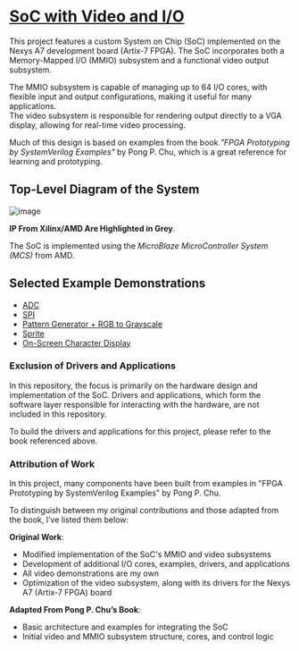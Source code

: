 
# **[SoC with Video and I/O](./SoC%20Top)**

This project features a custom System on Chip (SoC) implemented on the Nexys A7 development board (Artix-7 FPGA). The SoC incorporates both a Memory-Mapped I/O (MMIO) subsystem and a functional video output subsystem.

The MMIO subsystem is capable of managing up to 64 I/O cores, with flexible input and output configurations, making it useful for many applications.     
The video subsystem is responsible for rendering output directly to a VGA display, allowing for real-time video processing.

Much of this design is based on examples from the book *"FPGA Prototyping by SystemVerilog Examples"* by Pong P. Chu, which is a great reference for learning and prototyping.

## **Top-Level Diagram of the System**

![image](https://github.com/user-attachments/assets/35959464-0ea1-46a9-a355-f296e69e63ef)

**IP From Xilinx/AMD Are Highlighted in Grey**.

The SoC is implemented using the *MicroBlaze MicroController System (MCS)* from AMD.

## **Selected Example Demonstrations**
- [ADC](./SoC%20Top/MMIO%20Subsystem/ADC%20Core)
- [SPI](./SoC%20Top/MMIO%20Subsystem/SPI%20Core)
- [Pattern Generator + RGB to Grayscale](./SoC%20Top/Video%20Subsystem/RGB-to-Grayscale%20Core)
- [Sprite](./SoC%20Top/Video%20Subsystem/Ghost%20Sprite%20Core)
- [On-Screen Character Display](./SoC%20Top/Video%20Subsystem/On-Screen%20Display%20Core)

  
### **Exclusion of Drivers and Applications**

In this repository, the focus is primarily on the hardware design and implementation of the SoC. Drivers and applications, which form the software layer responsible for interacting with the hardware, are not included in this repository.  

To build the drivers and applications for this project, please refer to the book referenced above.

### Attribution of Work

In this project, many components have been built from examples in "FPGA Prototyping by SystemVerilog Examples" by Pong P. Chu. 

To distinguish between my original contributions and those adapted from the book, I’ve listed them below:

**Original Work**:

- Modified implementation of the SoC's MMIO and video subsystems
- Development of additional I/O cores, examples, drivers, and applications
- All video demonstrations are my own
- Optimization of the video subsystem, along with its drivers for the Nexys A7 (Artix-7 FPGA) board


**Adapted From Pong P. Chu’s Book**:

- Basic architecture and examples for integrating the SoC
- Initial video and MMIO subsystem structure, cores, and control logic
